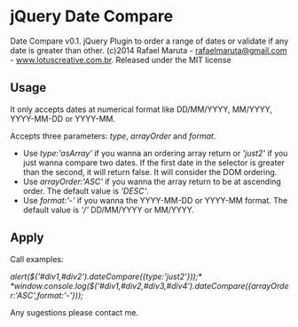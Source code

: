 jQuery Date Compare
======

Date Compare v0.1. 
jQuery Plugin to order a range of dates or validate if any date is greater than other. 
(c)2014 Rafael Maruta - rafaelmaruta@gmail.com - www.lotuscreative.com.br. 
Released under the MIT license

Usage
--------

It only accepts dates at numerical format like DD/MM/YYYY, MM/YYYY, YYYY-MM-DD or YYYY-MM.

Accepts three parameters: *type*, *arrayOrder* and *format*.

- Use *type:'asArray'* if you wanna an ordering array return or *'just2'* if you just wanna compare two dates.
If the first date in the selector is greater than the second, it will return false. It will consider the DOM ordering.
- Use *arrayOrder:'ASC'* if you wanna the array return to be at ascending order. The default value is *'DESC'*.
- Use *format:'-'* if you wanna the YYYY-MM-DD or YYYY-MM format. The default value is *'/'* DD/MM/YYYY or MM/YYYY.


Apply
--------

Call examples:

*alert($('#div1,#div2').dateCompare({type:'just2'}));*
*window.console.log($('#div1,#div2,#div3,#div4').dateCompare({arrayOrder:'ASC',format:'-'}));*

Any sugestions please contact me.
